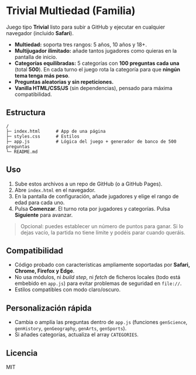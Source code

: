 # Trivial Multiedad (Familia)

Juego tipo **Trivial** listo para subir a GitHub y ejecutar en cualquier navegador (incluido **Safari**).

- **Multiedad:** soporta tres rangos: 5 años, 10 años y 18+.
- **Multijugador ilimitado:** añade tantos jugadores como quieras en la pantalla de inicio.
- **Categorías equilibradas:** 5 categorías con **100 preguntas cada una** (total **500**). En cada turno el juego rota la categoría para que **ningún tema tenga más peso**.
- **Preguntas aleatorias y sin repeticiones.**
- **Vanilla HTML/CSS/JS** (sin dependencias), pensado para máxima compatibilidad.

## Estructura

```
/
├─ index.html      # App de una página
├─ styles.css      # Estilos
├─ app.js          # Lógica del juego + generador de banco de 500 preguntas
└─ README.md
```

## Uso

1. Sube estos archivos a un repo de GitHub (o a GitHub Pages).
2. Abre `index.html` en el navegador.
3. En la pantalla de configuración, añade jugadores y elige el rango de edad para cada uno.
4. Pulsa **Comenzar**. El turno rota por jugadores y categorías. Pulsa **Siguiente** para avanzar.

> Opcional: puedes establecer un número de puntos para ganar. Si lo dejas vacío, la partida no tiene límite y podéis parar cuando queráis.

## Compatibilidad

- Código probado con características ampliamente soportadas por **Safari, Chrome, Firefox y Edge**.
- No usa módulos, ni *build step*, ni *fetch* de ficheros locales (todo está embebido en `app.js`) para evitar problemas de seguridad en `file://`.
- Estilos compatibles con modo claro/oscuro.

## Personalización rápida

- Cambia o amplía las preguntas dentro de `app.js` (funciones `genScience`, `genHistory`, `genGeography`, `genArts`, `genSports`). 
- Si añades categorías, actualiza el array `CATEGORIES`.

## Licencia

MIT
